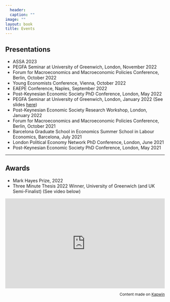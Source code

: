```yaml
---
  header:
  caption: ""
image: ""
layout: book
title: Events
---
```

  

## Presentations
- ASSA 2023
- PEGFA Seminar at University of Greenwich, London, November 2022
- Forum for Macroeconomics and Macroeconomic Policies Conference, Berlin, October 2022
- Young Economists Conference, Vienna, October 2022
- EAEPE Conference, Naples, September 2022
- Post-Keynesian Economic Society PhD Conference, London, May 2022
- PEGFA Seminar at University of Greenwich, London, January 2022 (See slides [here](/slides/rabensteiner-guschanski-pegfa-16-02.pdf))
- Post-Keynesian Economic Society Research Workshop, London, January 2022
- Forum for Macroeconomics and Macroeconomic Policies Conference, Berlin, October 2021
- Barcelona Graduate School in Economics Summer School in Labour Economics, Barcelona, July 2021
- London Political Economy Network PhD Conference, London, June 2021 
- Post-Keynesian Economic Society PhD Conference, London, May 2021 

---
## Awards

- Mark Hayes Prize, 2022
- Three Minute Thesis 2022 Winner, University of Greenwich (and UK Semi-Finalist) (See video below)

  
<div style="height: 0.2; padding-bottom: calc(56.25%); position:relative; width: 100%;"><iframe allow="autoplay; gyroscope;" allowfullscreen height="100%" referrerpolicy="strict-origin" src="https://www.kapwing.com/e/6203c4eb66b96b00c1a135a0" style="border:0; height:100%; left:0; overflow:hidden; position:absolute; top:0; width:100%" title="Embedded content made on Kapwing" width="100%"></iframe></div><p style="font-size: 12px; text-align: right;">Content made on <a href="https://www.kapwing.com/" target="_blank" rel="noopener noreferrer">Kapwin